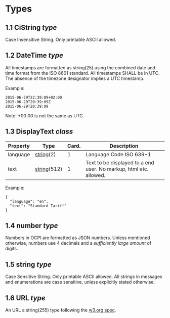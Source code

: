 # Types

## 1.1 CiString *type*

Case Insensitive String. Only printable ASCII allowed.

## 1.2 DateTime *type*
 
All timestamps are formatted as string(25) using the combined date and time format from the ISO 8601 standard. All timestamps SHALL be in UTC. The absence of the timezone designator implies a UTC timestamp.

Example:

    2015-06-29T22:39:09+02:00
    2015-06-29T20:39:09Z
    2015-06-29T20:39:09

Note: +00:00 is not the same as UTC.

    
## 1.3 DisplayText *class*


| Property        | Type                           | Card. | Description                                                       |
|-----------------|--------------------------------|-------|-------------------------------------------------------------------|
| language        | [string](#15-string-type)(2)   | 1     | Language Code ISO 639-1                                           |
| text            | [string](#15-string-type)(512) | 1     | Text to be displayed to a end user. No markup, html etc. allowed. |


Example:
 
    {
      "language": "en",
      "text": "Standard Tariff"
    }


## 1.4 number *type*

Numbers in OCPI are formatted as JSON numbers. 
Unless mentioned otherwise, numbers use 4 decimals and a *sufficiently large amount* of digits.


## 1.5 string *type*

Case Sensitive String. Only printable ASCII allowed. All strings in
messages and enumerations are case sensitive, unless explicitly stated
otherwise.
    

## 1.6 URL *type*

An URL a string(255) type following the [w3.org spec](http://www.w3.org/Addressing/URL/uri-spec.html).
